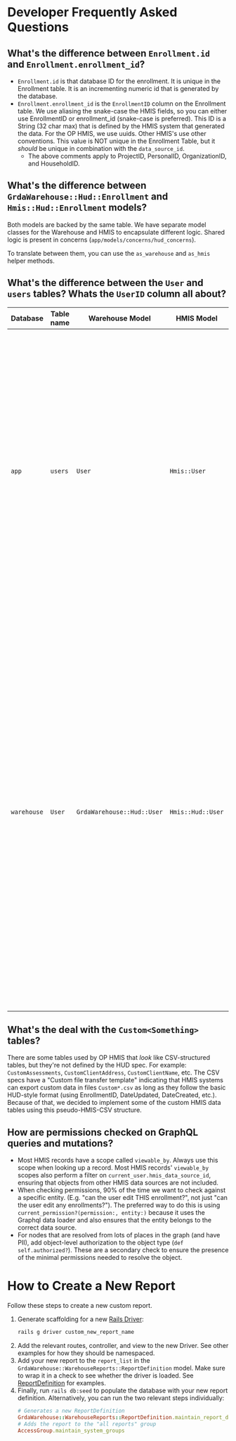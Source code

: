# Developer Frequently Asked Questions

## What's the difference between `Enrollment.id` and `Enrollment.enrollment_id`?

* `Enrollment.id` is that database ID for the enrollment. It is unique in the Enrollment table. It is an incrementing numeric id that is generated by the database.
* `Enrollment.enrollment_id` is the `EnrollmentID` column on the Enrollment table. We use aliasing the snake-case the HMIS fields, so you can either use EnrollmentID or enrollment_id (snake-case is preferred). This ID is a String (32 char max) that is defined by the HMIS system that generated the data. For the OP HMIS, we use uuids. Other HMIS's use other conventions. This value is NOT unique in the Enrollment Table, but it _should_ be unique in combination with the `data_source_id`.
  * The above comments apply to ProjectID, PersonalID, OrganizationID, and HouseholdID.

## What's the difference between `GrdaWarehouse::Hud::Enrollment` and `Hmis::Hud::Enrollment` models?

Both models are backed by the same table. We have separate model classes for the Warehouse and HMIS to encapsulate different logic. Shared logic is present in concerns (`app/models/concerns/hud_concerns`).

To translate between them, you can use the `as_warehouse` and `as_hmis` helper methods.

## What's the difference between the `User` and `users` tables? Whats the `UserID` column all about?

| Database | Table name | Warehouse Model | HMIS Model | Usage |
| -------- | -------- | ------- | ------- |------- |
| `app` | `users` | `User`     | `Hmis::User` | This is the rails application user. Each record represents a user that can log into the application. These users have access controls, audit histories, and so on. If a user has access to multiple OP HMIS installations within one single warehouse, there will still just be one row in the `users` table for that user, and they'll use the same credentials to log in on each installation.
| `warehouse` | `User`  | `GrdaWarehouse::Hud::User`    | `Hmis::Hud::User` | These records are imported from external HMIS data sources, or generated from the OP HMIS. Imported records oftentimes do NOT correspond to any "real" application user. Table structure comes from `User.csv` specification. The `UserID` column from this table is present on all the other CSV-structured tables. In HUD's words, "UserID in this file is used to associate data in other CSV files with a specific user." When an HMIS application user touches a record, we generate a corresponding User record if it doesn't exist already

## What's the deal with the `Custom<Something>` tables?

There are some tables used by OP HMIS that _look_ like CSV-structured tables, but they're not defined by the HUD spec. For example: `CustomAssessments`, `CustomClientAddress`, `CustomClientName`, etc.
The CSV specs have a "Custom file transfer template" indicating that HMIS systems can export custom data in files `Custom*.csv` as long as they follow the basic HUD-style format (using EnrollmentID, DateUpdated, DateCreated, etc.). Because of that, we decided to implement some of the custom HMIS data tables using this pseudo-HMIS-CSV structure.

## How are permissions checked on GraphQL queries and mutations?

- Most HMIS records have a scope called `viewable_by`. Always use this scope when looking up a record. Most HMIS records' `viewable_by` scopes also perform a filter on `current_user.hmis_data_source_id`, ensuring that objects from other HMIS data sources are not included.
- When checking permissions, 90% of the time we want to check against a specific entity. (E.g. "can the user edit THIS enrollment?", not just "can the user edit any enrollments?"). The preferred way to do this is using `current_permission?(permission:, entity:)` because it uses the Graphql data loader and also ensures that the entity belongs to the correct data source.
- For nodes that are resolved from lots of places in the graph (and have PII), add object-level authorization to the object type (`def self.authorized?`). These are a secondary check to ensure the presence of the minimal permissions needed to resolve the object.

# How to Create a New Report

Follow these steps to create a new custom report.

1. Generate scaffolding for a new [Rails Driver](https://github.com/degica/rails_drivers):
    ```bash
    rails g driver custom_new_report_name
    ```
2. Add the relevant routes, controller, and view to the new Driver. See other examples for how they should be namespaced.
3. Add your new report to the `report_list` in the `GrdaWarehouse::WarehouseReports::ReportDefinition` model. Make sure to wrap it in a check to see whether the driver is loaded. See [ReportDefinition](https://github.com/greenriver/hmis-warehouse/blob/production/app/models/grda_warehouse/warehouse_reports/report_definition.rb) for examples.
4. Finally, run `rails db:seed` to populate the database with your new report definition. Alternatively, you can run the two relevant steps individually:
    ```ruby
    # Generates a new ReportDefinition
    GrdaWarehouse::WarehouseReports::ReportDefinition.maintain_report_definitions
    # Adds the report to the "all reports" group
    AccessGroup.maintain_system_groups
    ```
